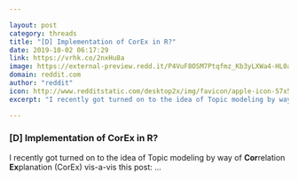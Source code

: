 ```yaml
---

layout: post
category: threads
title: "[D] Implementation of CorEx in R?"
date: 2019-10-02 06:17:29
link: https://vrhk.co/2nxHu8a
image: https://external-preview.redd.it/P4VuF8OSM7Ptqfmz_Kb3yLXWa4-HL0amWhu4_XJFHOc.jpg?width=700&height=366.492146597&auto=webp&s=3af04e31d37840eafce0422405f46e35de84a2a3
domain: reddit.com
author: "reddit"
icon: http://www.redditstatic.com/desktop2x/img/favicon/apple-icon-57x57.png
excerpt: "I recently got turned on to the idea of Topic modeling by way of **Cor**relation **Ex**planation (CorEx) vis-a-vis this post: ..."

---
```


### [D] Implementation of CorEx in R?

I recently got turned on to the idea of Topic modeling by way of **Cor**relation **Ex**planation (CorEx) vis-a-vis this post: ...